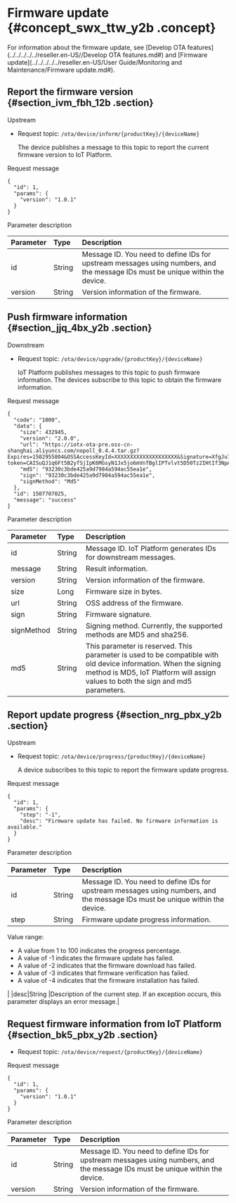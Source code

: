 # Firmware update {#concept_swx_ttw_y2b .concept}

For information about the firmware update, see [Develop OTA features](../../../../../reseller.en-US//Develop OTA features.md#) and [Firmware update](../../../../../reseller.en-US/User Guide/Monitoring and Maintenance/Firmware update.md#).

## Report the firmware version {#section_ivm_fbh_12b .section}

Upstream​

-   Request topic: `/ota/device/inform/{productKey}/{deviceName}`

    The device publishes a message to this topic to report the current firmware version to IoT Platform.


Request message

```
{
  "id": 1,
  "params": {
    "version": "1.0.1"
  }
}
```

​Parameter description​

|Parameter|Type|Description|
|:--------|:---|:----------|
|id|String|Message ID. You need to define IDs for upstream messages using numbers, and the message IDs must be unique within the device.|
|version|String |Version information of the firmware.|

## Push firmware information​ {#section_jjq_4bx_y2b .section}

Downstream

-   Request topic: `/ota/device/upgrade/{productKey}/{deviceName}`

    IoT Platform publishes messages to this topic to push firmware information. The devices subscribe to this topic to obtain the firmware information.


Request message

```
{
  "code": "1000",
  "data": {
    "size": 432945,
    "version": "2.0.0",
    "url": "https://iotx-ota-pre.oss-cn-shanghai.aliyuncs.com/nopoll_0.4.4.tar.gz?Expires=1502955804&OSSAccessKeyId=XXXXXXXXXXXXXXXXXXXX&Signature=XfgJu7P6DWWejstKJgXJEH0qAKU%3D&security-token=CAISuQJ1q6Ft5B2yfSjIpK6MGsyN1Jx5jo6mVnfBglIPTvlvt5D50Tz2IHtIf3NpAusdsv03nWxT7v4flqFyTINVAEvYZJOPKGrGR0DzDbDasumZsJbo4f%2FMQBqEaXPS2MvVfJ%2BzLrf0ceusbFbpjzJ6xaCAGxypQ12iN%2B%2Fr6%2F5gdc9FcQSkL0B8ZrFsKxBltdUROFbIKP%2BpKWSKuGfLC1dysQcO1wEP4K%2BkkMqH8Uic3h%2Boy%2BgJt8H2PpHhd9NhXuV2WMzn2%2FdtJOiTknxR7ARasaBqhelc4zqA%2FPPlWgAKvkXba7aIoo01fV4jN5JXQfAU8KLO8tRjofHWmojNzBJAAPpYSSy3Rvr7m5efQrrybY1lLO6iZy%2BVio2VSZDxshI5Z3McKARWct06MWV9ABA2TTXXOi40BOxuq%2B3JGoABXC54TOlo7%2F1wTLTsCUqzzeIiXVOK8CfNOkfTucMGHkeYeCdFkm%2FkADhXAnrnGf5a4FbmKMQph2cKsr8y8UfWLC6IzvJsClXTnbJBMeuWIqo5zIynS1pm7gf%2F9N3hVc6%2BEeIk0xfl2tycsUpbL2FoaGk6BAF8hWSWYUXsv59d5Uk%3D",
    "md5": "93230c3bde425a9d7984a594ac55ea1e",
    "sign": "93230c3bde425a9d7984a594ac55ea1e",
    "signMethod": "Md5"
  },
  "id": 1507707025,
  "message": "success"
}
```

​Parameter description​

|Parameter|Type|Description|
|:--------|:---|:----------|
|id|String|Message ID. IoT Platform generates IDs for downstream messages.|
|message|String|Result information.​|
|version|String|Version information of the firmware.|
|size|Long|Firmware size in bytes.|
|url|String |OSS address of the firmware.|
|sign|String|​Firmware signature.​|
|signMethod|String|Signing method. Currently, the supported methods are MD5 and sha256.|
|md5|String |This parameter is reserved. This parameter is used to be compatible with old device information. When the signing method is MD5, IoT Platform will assign values to both the sign and md5 parameters.|

## Report update progress {#section_nrg_pbx_y2b .section}

Upstream

-   Request topic: `/ota/device/progress/{productKey}/{deviceName}`

    A device subscribes to this topic to report the firmware update progress.


Request message

```
{
  "id": 1,
  "params": {
    "step": "-1",
    "desc": "Firmware update has failed. No firmware information is available."
  }
}
```

​Parameter description​

|Parameter|Type|Description|
|:--------|:---|:----------|
|id|String|Message ID. You need to define IDs for upstream messages using numbers, and the message IDs must be unique within the device.|
|step|String | Firmware update progress information.

 Value range:

-   A value from 1 to 100 indicates the progress percentage.
-   A value of -1 indicates the firmware update has failed.
-   A value of -2 indicates that the firmware download has failed.
-   A value of -3 indicates that firmware verification has failed.
-   A value of -4 indicates that the firmware installation has failed.

 |
|desc|String |Description of the current step. If an exception occurs, this parameter displays an error message.|

## Request firmware information from IoT Platform {#section_bk5_pbx_y2b .section}

-   Request topic: `/ota/device/request/{productKey}/{deviceName}`

Request message

```
{
  "id": 1,
  "params": {
    "version": "1.0.1"
  }
}
```

​Parameter description​

|Parameter|Type|Description|
|:--------|:---|:----------|
|id|String|Message ID. You need to define IDs for upstream messages using numbers, and the message IDs must be unique within the device.|
|version|String|Version information of the firmware.|

